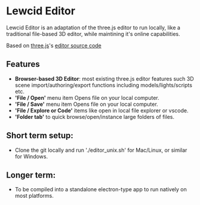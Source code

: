 # Lewcid Editor

Lewcid Editor is an adaptation of the three.js editor to run locally,
like a traditional file-based 3D editor, while maintining it's online capabilities.

Based on [three.js](https://threejs.org/)'s [editor source code](https://github.com/mrdoob/three.js)

## Features
- **Browser-based 3D Editor**: most existing three.js editor features such 3D scene import/authoring/export functions including models/lights/scripts etc.
- **'File / Open'** menu item Opens file on your local computer.
- **'File / Save'** menu item Opens file on your local computer.
- **'File / Explore or Code'** items like open in local file explorer or vscode.
- **'Folder tab'** to quick browse/open/instance large folders of files.


## Short term setup:
- Clone the git locally and run './editor_unix.sh' for Mac/Linux, or similar for Windows.

## Longer term:
- To be compiled into a standalone electron-type app to run natively on most platforms.

